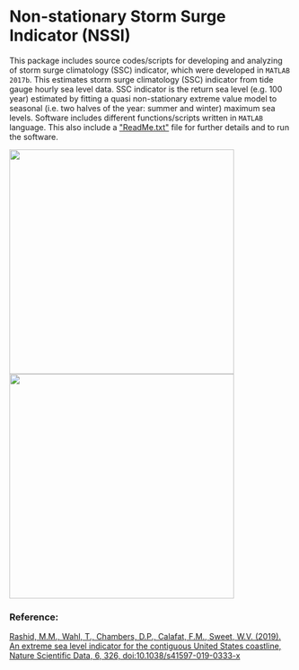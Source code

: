 # Non-stationary Storm Surge Indicator (NSSI)

This package includes source codes/scripts for developing and analyzing of storm surge climatology (SSC) indicator, which were developed in `MATLAB 2017b`. ​This estimates storm surge climatology (SSC) indicator from tide gauge hourly sea level data. SSC indicator is the return sea level (e.g. 100 year) estimated by fitting a quasi non-stationary extreme value model to seasonal (i.e. two halves of the year: summer and winter) maximum sea levels. Software includes different functions/scripts written in `MATLAB` language. This also include a ["ReadMe.txt"](https://github.com/CoRE-Lab-UCF/Non-stationary-Storm-Surge-Indicator/blob/main/ReadMe.txt) file for further details and to run the software.

 <p>
  <a><img src="https://ndownloader.figshare.com/files/17922800/preview/17922800/preview.gif" width="400px"></a>
  <a><img src="https://ndownloader.figshare.com/files/17922803/preview/17922803/preview.gif" width="400px"></a>
</p>

### Reference:
[Rashid, M.M., Wahl, T., Chambers, D.P., Calafat, F.M., Sweet, W.V. (2019). An extreme sea level indicator for the contiguous United States coastline, Nature Scientific Data, 6, 326, doi:10.1038/s41597-019-0333-x](https://www.nature.com/articles/s41597-019-0333-x)




